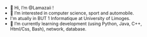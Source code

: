 - 👋 Hi, I’m @Lamazaii !
- 👀 I’m interested in computer science, sport and automobile.
- I'm atually in BUT 1 Informatique at University of Limoges.
- 🌱 I’m currently learning development (using Python, Java, C++, Html/Css, Bash), network, database. 


<!---
Lamazaii/Lamazaii is a ✨ special ✨ repository because its `README.md` (this file) appears on your GitHub profile.
You can click the Preview link to take a look at your changes.
--->
